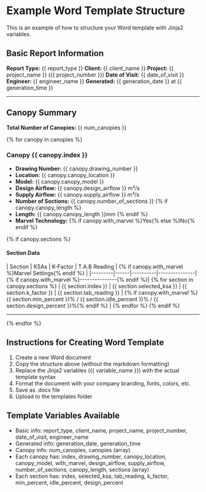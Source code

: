 # Example Word Template Structure

This is an example of how to structure your Word template with Jinja2 variables.

## Basic Report Information

**Report Type:** {{ report_type }}
**Client:** {{ client_name }}
**Project:** {{ project_name }} ({{ project_number }})
**Date of Visit:** {{ date_of_visit }}
**Engineer:** {{ engineer_name }}
**Generated:** {{ generation_date }} at {{ generation_time }}

---

## Canopy Summary

**Total Number of Canopies:** {{ num_canopies }}

{% for canopy in canopies %}

### Canopy {{ canopy.index }}

- **Drawing Number:** {{ canopy.drawing_number }}
- **Location:** {{ canopy.canopy_location }}
- **Model:** {{ canopy.canopy_model }}
- **Design Airflow:** {{ canopy.design_airflow }} m³/s
- **Supply Airflow:** {{ canopy.supply_airflow }} m³/s
- **Number of Sections:** {{ canopy.number_of_sections }}
  {% if canopy.canopy_length %}
- **Length:** {{ canopy.canopy_length }}mm
  {% endif %}
- **Marvel Technology:** {% if canopy.with_marvel %}Yes{% else %}No{% endif %}

{% if canopy.sections %}

#### Section Data

| Section | KSAs | K-Factor | T.A.B Reading | {% if canopy.with_marvel %}Marvel Settings{% endif %} |
|---------|------|----------|---------------|{% if canopy.with_marvel %}---------------{% endif %}|
{% for section in canopy.sections %}
| {{ section.index }} | {{ section.selected_ksa }} | {{ section.k_factor }} | {{ section.tab_reading }} | {% if canopy.with_marvel %}{{ section.min_percent }}% / {{ section.idle_percent }}% / {{ section.design_percent }}%{% endif %} |
{% endfor %}
{% endif %}

---

{% endfor %}

## Instructions for Creating Word Template

1. Create a new Word document
2. Copy the structure above (without the markdown formatting)
3. Replace the Jinja2 variables ({{ variable_name }}) with the actual template syntax
4. Format the document with your company branding, fonts, colors, etc.
5. Save as .docx file
6. Upload to the templates folder

## Template Variables Available

- Basic info: report_type, client_name, project_name, project_number, date_of_visit, engineer_name
- Generated info: generation_date, generation_time
- Canopy info: num_canopies, canopies (array)
- Each canopy has: index, drawing_number, canopy_location, canopy_model, with_marvel, design_airflow, supply_airflow, number_of_sections, canopy_length, sections (array)
- Each section has: index, selected_ksa, tab_reading, k_factor, min_percent, idle_percent, design_percent
